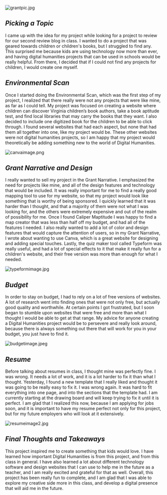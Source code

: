 ![grantpic.jpg](https://mahrigrant.github.io/mahrigrant/images/grantpic.jpg) 

## *Picking a Topic* ##

I came up with the idea for my project while looking for a project to review for our second review blog in class. I wanted to do a project that was geared towards children or children's books, but I struggled to find any. This surprised me because kids are using technology now more than ever, and having digital humanities projects that can be used in schools would be really helpful. From there, I decided that if I could not find any projects for children, I would create one myself.

## *Environmental Scan* ##

Once I started doing the Environmental Scan, which was the first step of my project, I realized that there really were not any projects that were like mine, as far as I could tell. My project was focused on creating a website where children can discover Virginia children’s book authors, take a book aptitude test, and find local libraries that may carry the books that they want. I also decided to include one digitized book for the children to be able to click through. I found several websites that had each aspect, but none that had them all together into one, like my project would be. These other websites were not digital humanities projects, so I am happy that my project would theoretically be adding something new to the world of Digital Humanities.  

![canvaimage.png](https://mahrigrant.github.io/mahrigrant/images/canvaimage.png)

## *Grant Narrative and Design* ## 

I really wanted to sell my project in the Grant Narrative. I emphasized the need for projects like mine, and all of the design features and technology that would be included. It was really important for me to find a really good mapping tool to use for my website, so that my project would look like something that is worthy of being sponsored. I quickly learned that  it was harder than I thought, and that a majority of them were not what I was looking for, and the others were extremely expensive and out of the realm of possibility for me. Once I found Caliper Maptitude I was happy to find a map creator that was less than half off my budget, and had all of the features I needed. I also really wanted to add a lot of color and design features that would capture the attention of users, so in my Grant Narrative, I wrote about wanting to use Canva, which is a great website for designing and adding special touches. Lastly, the quiz maker tool called Typeform was really useful, and had a lot of special effects to it that make it really fun for a children's website, and their free version was more than enough for what I needed.

![typeformimage.jpg](https://mahrigrant.github.io/mahrigrant/images/typeformimage.jpg)

## *Budget* ##

In order to stay on budget, I had to rely on a lot of free versions of websites. A lot of research went into finding ones that were not only free, but actually good quality and worthwhile. At certain points I got frustrated, but I soon began to stumble upon websites that were free and more than what I thought I would be able to get at that range. My advice for anyone creating a Digital Humanities project would be to persevere and really look around, because there is always something out there that will work for you in your budget, you just have to find it.

![budgetimage.jpeg](https://mahrigrant.github.io/mahrigrant/images/budgetimage.jpeg)

## *Resume* ##

Before talking about resumes in class, I thought mine was perfectly fine. I was wrong. It needs a lot of work, and it is a lot harder to fix it than what I thought. Yesterday, I found a new template that I really liked and thought it was going to be really easy to fix it. I was wrong again. It was hard to fit everything into one page, and into the sections that the template had. I am currently starting at the drawing board and will keep trying to fix it until it is perfect. I am glad that I realized this now, because I am applying for jobs soon, and it is important to have my resume perfect not only for this project, but for my future employers who will look at it extensively. 

![resumeimage2.jpg](https://mahrigrant.github.io/mahrigrant/images/resumeimage2.jpg)

## *Final Thoughts and Takeaways* ## 

This project inspired me to create something that kids would love. I have learned how important Digital Humanities is from this project, and from this class in general. I have also learned a lot about different technology software and design websites that I can use to help me in the future as a teacher, and I am really excited and grateful for that as well. Overall, this project has been really fun to complete, and I am glad that I was able to explore my creative side more in this class, and develop a digital presence that will aid me in the future.
